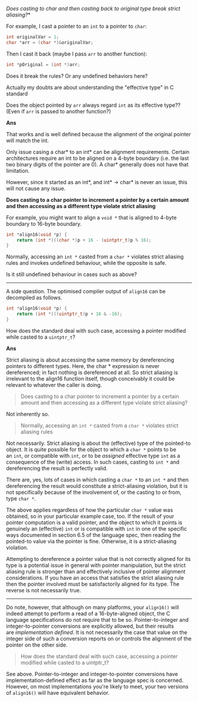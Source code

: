 **Does casting to char* and then casting back to original type break strict aliasing?**

For example, I cast a pointer to an `int` to a pointer to `char`:

```c
int originalVar = 1;
char *arr = (char *)&originalVar;
```

Then I cast it back (maybe I pass `arr` to another function):

```c
int *pOriginal = (int *)arr;
```

Does it break the rules? Or any undefined behaviors here?

Actually my doubts are about understanding the "effective type" in C standard

Does the object pointed by `arr` always regard `int` as its effective type??
(Even if `arr` is passed to another function?)

**Ans**

That works and is well defined because the alignment of the original pointer will match the int.

Only issue casing a char* to an int* can be alignment requirements. Certain architectures require an int to be aligned on a 4-byte boundary (i.e. the last two binary digits of the pointer are 0). A char* generally does not have that limitation.

However, since it started as an int*, and int* -> char* is never an issue, this will not cause any issue.


**Does casting to a char pointer to increment a pointer by a certain amount and then accessing as a different type violate strict aliasing**

For example, you might want to align a `void *` that is aligned to 4-byte boundary to 16-byte boundary.

```c
int *align16(void *p) {
    return (int *)((char *)p + 16 - (uintptr_t)p % 16);
}
```

Normally, accessing an `int *` casted from a `char *` violates strict aliasing rules and invokes undefined behaviour, while the opposite is safe.

Is it still undefined behaviour in cases such as above?

---

A side question. The optimised compiler output of `align16` can be decompiled as follows.

```c
int *align16(void *p) {
    return (int *)((uintptr_t)p + 16 & -16);
}
```

How does the standard deal with such case, accessing a pointer modified while casted to a `uintptr_t`?

**Ans**

Strict aliasing is about accessing the same memory by dereferencing pointers to different types. Here, the char * expression is never dereferenced; in fact nothing is dereferenced at all. So strict aliasing is irrelevant to the align16 function itself, though conceivably it could be relevant to whatever the caller is doing. 

> Does casting to a char pointer to increment a pointer by a certain amount and then accessing as a different type violate strict aliasing?

Not inherently so.

> Normally, accessing an `int *` casted from a `char *` violates strict aliasing rules

Not necessarily. Strict aliasing is about the (effective) type of the pointed-to object. It is quite possible for the object to which a `char *` points to be an `int`, or compatible with `int`, or to be _assigned_ effective type `int` as a consequence of the (write) access. In such cases, casting to `int *` and dereferencing the result is perfectly valid.

There are, yes, lots of cases in which casting a `char *` to an `int *` and then dereferencing the result would constitute a strict-aliasing violation, but it is not specifically because of the involvement of, or the casting to or from, type `char *`.

The above applies regardless of how the particular `char *` value was obtained, so in your particular example case, too. If the result of your pointer computation is a valid pointer, and the object to which it points is genuinely an (effective) `int` or is compatible with `int` in one of the specific ways documented in section 6.5 of the language spec, then reading the pointed-to value via the pointer is fine. Otherwise, it is a strict-aliasing violation.

Attempting to dereference a pointer value that is not correctly aligned for its type is a potential issue in general with pointer manipulation, but the strict aliasing rule is stronger than and effectively inclusive of pointer alignment considerations. If you have an access that satisfies the strict aliasing rule then the pointer involved must be satisfactorily aligned for its type. The reverse is not necessarily true.

---

Do note, however, that although on many platforms, your `align16()` will indeed attempt to perform a read of a 16-byte-aligned object, the C language specifications do not require that to be so. Pointer-to-integer and integer-to-pointer conversions are explicitly allowed, but their results are _implementation defined_. It is not necessarily the case that value on the integer side of such a conversion reports on or controls the alignment of the pointer on the other side.

> How does the standard deal with such case, accessing a pointer modified while casted to a uintptr_t?

See above. Pointer-to-integer and integer-to-pointer conversions have implementation-defined effect as far as the language spec is concerned. However, on most implementations you're likely to meet, your two versions of `align16()` will have equivalent behavior.
